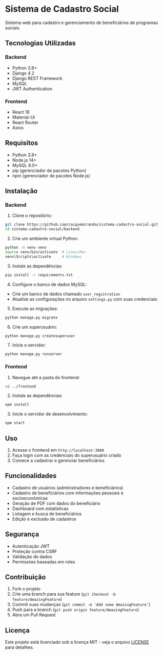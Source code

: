 # Sistema de Cadastro Social

Sistema web para cadastro e gerenciamento de beneficiários de programas sociais.

## Tecnologias Utilizadas

### Backend
- Python 3.8+
- Django 4.2
- Django REST Framework
- MySQL
- JWT Authentication

### Frontend
- React 18
- Material-UI
- React Router
- Axios

## Requisitos

- Python 3.8+
- Node.js 14+
- MySQL 8.0+
- pip (gerenciador de pacotes Python)
- npm (gerenciador de pacotes Node.js)

## Instalação

### Backend

1. Clone o repositório:
```bash
git clone https://github.com/caiquemiranda/sistema-cadastro-social.git
cd sistema-cadastro-social/backend
```

2. Crie um ambiente virtual Python:
```bash
python -m venv venv
source venv/bin/activate  # Linux/Mac
venv\Scripts\activate     # Windows
```

3. Instale as dependências:
```bash
pip install -r requirements.txt
```

4. Configure o banco de dados MySQL:
- Crie um banco de dados chamado `user_registration`
- Atualize as configurações no arquivo `settings.py` com suas credenciais

5. Execute as migrações:
```bash
python manage.py migrate
```

6. Crie um superusuário:
```bash
python manage.py createsuperuser
```

7. Inicie o servidor:
```bash
python manage.py runserver
```

### Frontend

1. Navegue até a pasta do frontend:
```bash
cd ../frontend
```

2. Instale as dependências:
```bash
npm install
```

3. Inicie o servidor de desenvolvimento:
```bash
npm start
```

## Uso

1. Acesse o frontend em `http://localhost:3000`
2. Faça login com as credenciais do superusuário criado
3. Comece a cadastrar e gerenciar beneficiários

## Funcionalidades

- Cadastro de usuários (administradores e beneficiários)
- Cadastro de beneficiários com informações pessoais e socioeconômicas
- Geração de PDF com dados do beneficiário
- Dashboard com estatísticas
- Listagem e busca de beneficiários
- Edição e exclusão de cadastros

## Segurança

- Autenticação JWT
- Proteção contra CSRF
- Validação de dados
- Permissões baseadas em roles

## Contribuição

1. Fork o projeto
2. Crie uma branch para sua feature (`git checkout -b feature/AmazingFeature`)
3. Commit suas mudanças (`git commit -m 'Add some AmazingFeature'`)
4. Push para a branch (`git push origin feature/AmazingFeature`)
5. Abra um Pull Request

## Licença

Este projeto está licenciado sob a licença MIT - veja o arquivo [LICENSE](LICENSE) para detalhes.
